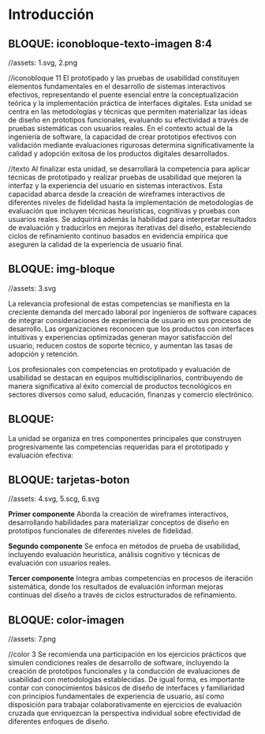 # Introducción

<!-- 
RUTA DE ASSETS: @/assets/curso/intro/
DISEÑO DE REFERENCIA: introduccion.png
-->

## BLOQUE: iconobloque-texto-imagen 8:4

//assets: 1.svg, 2.png

//iconobloque 11
El prototipado y las pruebas de usabilidad constituyen elementos fundamentales en el desarrollo de sistemas interactivos efectivos, representando el puente esencial entre la conceptualización teórica y la implementación práctica de interfaces digitales. Esta unidad se centra en las metodologías y técnicas que permiten materializar las ideas de diseño en prototipos funcionales, evaluando su efectividad a través de pruebas sistemáticas con usuarios reales. En el contexto actual de la ingeniería de software, la capacidad de crear prototipos efectivos con validación mediante evaluaciones rigurosas determina significativamente la calidad y adopción exitosa de los productos digitales desarrollados.

//texto 
Al finalizar esta unidad, se desarrollará la competencia para aplicar técnicas de prototipado y realizar pruebas de usabilidad que mejoren la interfaz y la experiencia del usuario en sistemas interactivos. Esta capacidad abarca desde la creación de wireframes interactivos de diferentes niveles de fidelidad hasta la implementación de metodologías de evaluación que incluyen técnicas heurísticas, cognitivas y pruebas con usuarios reales. Se adquirirá además la habilidad para interpretar resultados de evaluación y traducirlos en mejoras iterativas del diseño, estableciendo ciclos de refinamiento continuo basados en evidencia empírica que aseguren la calidad de la experiencia de usuario final.


## BLOQUE: img-bloque

//assets: 3.svg

La relevancia profesional de estas competencias se manifiesta en la creciente demanda del mercado laboral por ingenieros de software capaces de integrar consideraciones de experiencia de usuario en sus procesos de desarrollo. Las organizaciones reconocen que los productos con interfaces intuitivas y experiencias optimizadas generan mayor satisfacción del usuario, reducen costos de soporte técnico, y aumentan las tasas de adopción y retención. 

Los profesionales con competencias en prototipado y evaluación de usabilidad se destacan en equipos multidisciplinarios, contribuyendo de manera significativa al éxito comercial de productos tecnológicos en sectores diversos como salud, educación, finanzas y comercio electrónico.

## BLOQUE:

La unidad se organiza en tres componentes principales que construyen progresivamente las competencias requeridas para el prototipado y evaluación efectiva:

## BLOQUE: tarjetas-boton

//assets: 4.svg, 5.scg, 6.svg

**Primer componente**
Aborda la creación de wireframes interactivos, desarrollando habilidades para materializar conceptos de diseño en prototipos funcionales de diferentes niveles de fidelidad.

**Segundo componente**
Se enfoca en métodos de prueba de usabilidad, incluyendo evaluación heurística, análisis cognitivo y técnicas de evaluación con usuarios reales.

**Tercer componente**
Integra ambas competencias en procesos de iteración sistemática, donde los resultados de evaluación informan mejoras continuas del diseño a través de ciclos estructurados de refinamiento.


## BLOQUE: color-imagen

//assets: 7.png

//color 3
Se recomienda una participación en los ejercicios prácticos que simulen condiciones reales de desarrollo de software, incluyendo la creación de prototipos funcionales y la conducción de evaluaciones de usabilidad con metodologías establecidas. De igual forma, es importante contar con conocimientos básicos de diseño de interfaces y familiaridad con principios fundamentales de experiencia de usuario, así como disposición para trabajar colaborativamente en ejercicios de evaluación cruzada que enriquezcan la perspectiva individual sobre efectividad de diferentes enfoques de diseño.

